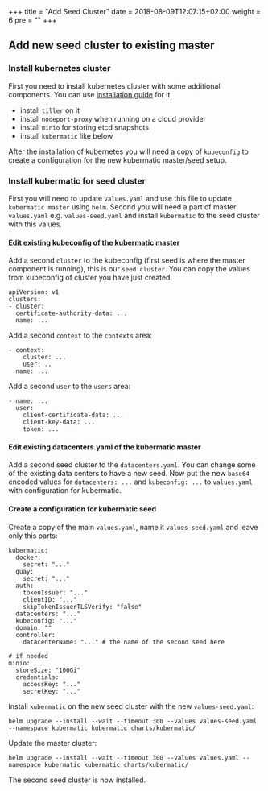 +++
title = "Add Seed Cluster"
date = 2018-08-09T12:07:15+02:00
weight = 6
pre = "<b></b>"
+++

## Add new seed cluster to existing master

### Install kubernetes cluster

First you need to install kubernetes cluster with some additional components. You can use [installation guide](../install_kubermatic) for it.

* install `tiller` on it
* install `nodeport-proxy` when running on a cloud provider
* install `minio` for storing etcd snapshots
* install `kubermatic` like below

After the installation of kubernetes you will need  a copy of `kubeconfig` to create a configuration for the new kubermatic master/seed setup.

### Install kubermatic for seed cluster

First you will need to update `values.yaml` and use this file to update `kubermatic master` using `helm`.
Second you will need a part of master `values.yaml` e.g. `values-seed.yaml` and install `kubermatic` to the seed cluster with this values.

#### Edit existing kubeconfig of the kubermatic master

Add a second `cluster` to the kubeconfig (first seed is where the master component is running), this is our `seed cluster`. You can copy the values from kubeconfig of cluster you have just created.
```
apiVersion: v1
clusters:
- cluster:
  certificate-authority-data: ...
  name: ...
```

Add a second `context` to the `contexts` area:
```
- context:
    cluster: ...
    user: ..
  name: ...
```

Add a second `user` to the `users` area:
```
- name: ...
  user:
    client-certificate-data: ...
    client-key-data: ...
    token: ...
```

#### Edit existing datacenters.yaml of the kubermatic master

Add a second seed cluster to the `datacenters.yaml`. You can change some of the existing data centers to have a new seed. Now put the new `base64` encoded values for `datacenters: ...` and `kubeconfig: ...` to `values.yaml` with configuration for kubermatic.

#### Create a configuration for kubermatic seed

Create a copy of the main `values.yaml`, name it `values-seed.yaml` and leave only this parts:
```
kubermatic:
  docker:
    secret: "..."
  quay:
    secret: "..."
  auth:
    tokenIssuer: "..."
    clientID: "..."
    skipTokenIssuerTLSVerify: "false"
  datacenters: "..."
  kubeconfig: "..."
  domain: ""
  controller:
    datacenterName: "..." # the name of the second seed here

# if needed
minio:
  storeSize: "100Gi"
  credentials:
    accessKey: "..."
    secretKey: "..."
```

Install `kubermatic` on the new seed cluster with the new `values-seed.yaml`:
```
helm upgrade --install --wait --timeout 300 --values values-seed.yaml --namespace kubermatic kubermatic charts/kubermatic/
```

Update the master cluster:
```
helm upgrade --install --wait --timeout 300 --values values.yaml --namespace kubermatic kubermatic charts/kubermatic/
```

The second seed cluster is now installed.
